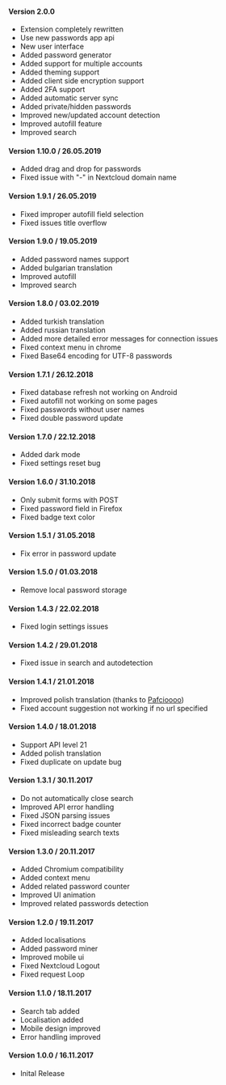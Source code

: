 #### Version 2.0.0
- Extension completely rewritten
- Use new passwords app api
- New user interface
- Added password generator
- Added support for multiple accounts
- Added theming support
- Added client side encryption support
- Added 2FA support
- Added automatic server sync
- Added private/hidden passwords
- Improved new/updated account detection
- Improved autofill feature
- Improved search

#### Version 1.10.0 / 26.05.2019
 - Added drag and drop for passwords
 - Fixed issue with "-" in Nextcloud domain name

#### Version 1.9.1 / 26.05.2019
 - Fixed improper autofill field selection
 - Fixed issues title overflow

#### Version 1.9.0 / 19.05.2019
 - Added password names support
 - Added bulgarian translation
 - Improved autofill
 - Improved search

#### Version 1.8.0 / 03.02.2019
- Added turkish translation
- Added russian translation
- Added more detailed error messages for connection issues
- Fixed context menu in chrome
- Fixed Base64 encoding for UTF-8 passwords

#### Version 1.7.1 / 26.12.2018
- Fixed database refresh not working on Android
- Fixed autofill not working on some pages
- Fixed passwords without user names
- Fixed double password update

#### Version 1.7.0 / 22.12.2018
- Added dark mode
- Fixed settings reset bug

#### Version 1.6.0 / 31.10.2018
- Only submit forms with POST
- Fixed password field in Firefox
- Fixed badge text color

#### Version 1.5.1 / 31.05.2018
- Fix error in password update

#### Version 1.5.0 / 01.03.2018
- Remove local password storage

#### Version 1.4.3 / 22.02.2018
- Fixed login settings issues

#### Version 1.4.2 / 29.01.2018
- Fixed issue in search and autodetection

#### Version 1.4.1 / 21.01.2018
- Improved polish translation (thanks to [Pafcioooo](https://github.com/pafcioooo))
- Fixed account suggestion not working if no url specified

#### Version 1.4.0 / 18.01.2018
- Support API level 21 
- Added polish translation
- Fixed duplicate on update bug

#### Version 1.3.1 / 30.11.2017
- Do not automatically close search
- Improved API error handling
- Fixed JSON parsing issues
- Fixed incorrect badge counter
- Fixed misleading search texts

#### Version 1.3.0 / 20.11.2017
- Added Chromium compatibility
- Added context menu
- Added related password counter
- Improved UI animation
- Improved related passwords detection

#### Version 1.2.0 / 19.11.2017
- Added localisations
- Added password miner
- Improved mobile ui
- Fixed Nextcloud Logout
- Fixed request Loop

#### Version 1.1.0 / 18.11.2017
- Search tab added
- Localisation added
- Mobile design improved
- Error handling improved

#### Version 1.0.0 / 16.11.2017
- Inital Release